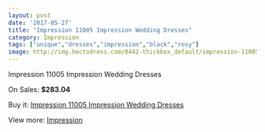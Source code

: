 ```yaml
---
layout: post
date: '2017-05-27'
title: "Impression 11005 Impression Wedding Dresses"
category: Impression
tags: ["unique","dresses","impression","black","rosy"]
image: http://img.hectodress.com/8442-thickbox_default/impression-11005-impression-wedding-dresses.jpg
---
```

Impression 11005 Impression Wedding Dresses

On Sales: **$283.04**
<a href="https://www.hectodress.com/impression/4289-impression-11005-impression-wedding-dresses.html"><amp-img layout="responsive" width="600" height="600" src="//img.hectodress.com/8442-thickbox_default/impression-11005-impression-wedding-dresses.jpg" alt="Impression 11005 Impression Wedding Dresses 0" /></a>
<a href="https://www.hectodress.com/impression/4289-impression-11005-impression-wedding-dresses.html"><amp-img layout="responsive" width="600" height="600" src="//img.hectodress.com/8445-thickbox_default/impression-11005-impression-wedding-dresses.jpg" alt="Impression 11005 Impression Wedding Dresses 1" /></a>
<a href="https://www.hectodress.com/impression/4289-impression-11005-impression-wedding-dresses.html"><amp-img layout="responsive" width="600" height="600" src="//img.hectodress.com/8444-thickbox_default/impression-11005-impression-wedding-dresses.jpg" alt="Impression 11005 Impression Wedding Dresses 2" /></a>
<a href="https://www.hectodress.com/impression/4289-impression-11005-impression-wedding-dresses.html"><amp-img layout="responsive" width="600" height="600" src="//img.hectodress.com/8443-thickbox_default/impression-11005-impression-wedding-dresses.jpg" alt="Impression 11005 Impression Wedding Dresses 3" /></a>

Buy it: [Impression 11005 Impression Wedding Dresses](https://www.hectodress.com/impression/4289-impression-11005-impression-wedding-dresses.html "Impression 11005 Impression Wedding Dresses")

View more: [Impression](https://www.hectodress.com/48-impression "Impression")